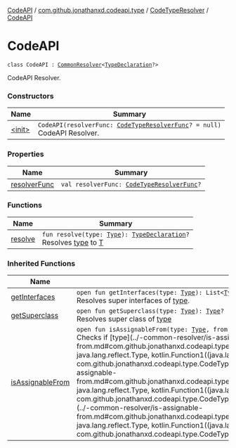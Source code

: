 [CodeAPI](../../../index.md) / [com.github.jonathanxd.codeapi.type](../../index.md) / [CodeTypeResolver](../index.md) / [CodeAPI](.)

# CodeAPI

`class CodeAPI : `[`CommonResolver`](../-common-resolver/index.md)`<`[`TypeDeclaration`](../../../com.github.jonathanxd.codeapi.base/-type-declaration/index.md)`?>`

CodeAPI Resolver.

### Constructors

| Name | Summary |
|---|---|
| [&lt;init&gt;](-init-.md) | `CodeAPI(resolverFunc: `[`CodeTypeResolverFunc`](../../../com.github.jonathanxd.codeapi.util/-code-type-resolver-func/index.md)`? = null)`<br>CodeAPI Resolver. |

### Properties

| Name | Summary |
|---|---|
| [resolverFunc](resolver-func.md) | `val resolverFunc: `[`CodeTypeResolverFunc`](../../../com.github.jonathanxd.codeapi.util/-code-type-resolver-func/index.md)`?` |

### Functions

| Name | Summary |
|---|---|
| [resolve](resolve.md) | `fun resolve(type: `[`Type`](http://docs.oracle.com/javase/6/docs/api/java/lang/reflect/Type.html)`): `[`TypeDeclaration`](../../../com.github.jonathanxd.codeapi.base/-type-declaration/index.md)`?`<br>Resolves [type](resolve.md#com.github.jonathanxd.codeapi.type.CodeTypeResolver.CodeAPI$resolve(java.lang.reflect.Type)/type) to [T](#) |

### Inherited Functions

| Name | Summary |
|---|---|
| [getInterfaces](../-common-resolver/get-interfaces.md) | `open fun getInterfaces(type: `[`Type`](http://docs.oracle.com/javase/6/docs/api/java/lang/reflect/Type.html)`): List<`[`Type`](http://docs.oracle.com/javase/6/docs/api/java/lang/reflect/Type.html)`>`<br>Resolves super interfaces of [type](../-common-resolver/get-interfaces.md#com.github.jonathanxd.codeapi.type.CodeTypeResolver.CommonResolver$getInterfaces(java.lang.reflect.Type)/type). |
| [getSuperclass](../-common-resolver/get-superclass.md) | `open fun getSuperclass(type: `[`Type`](http://docs.oracle.com/javase/6/docs/api/java/lang/reflect/Type.html)`): `[`Type`](http://docs.oracle.com/javase/6/docs/api/java/lang/reflect/Type.html)`?`<br>Resolves super class of [type](../-common-resolver/get-superclass.md#com.github.jonathanxd.codeapi.type.CodeTypeResolver.CommonResolver$getSuperclass(java.lang.reflect.Type)/type) |
| [isAssignableFrom](../-common-resolver/is-assignable-from.md) | `open fun isAssignableFrom(type: `[`Type`](http://docs.oracle.com/javase/6/docs/api/java/lang/reflect/Type.html)`, from: `[`Type`](http://docs.oracle.com/javase/6/docs/api/java/lang/reflect/Type.html)`, resolverProvider: (`[`Type`](http://docs.oracle.com/javase/6/docs/api/java/lang/reflect/Type.html)`) -> `[`CodeTypeResolver`](../index.md)`<*>): Boolean`<br>Checks if [type](../-common-resolver/is-assignable-from.md#com.github.jonathanxd.codeapi.type.CodeTypeResolver.CommonResolver$isAssignableFrom(java.lang.reflect.Type, java.lang.reflect.Type, kotlin.Function1((java.lang.reflect.Type, com.github.jonathanxd.codeapi.type.CodeTypeResolver((kotlin.Any)))))/type) is assignable [from](../-common-resolver/is-assignable-from.md#com.github.jonathanxd.codeapi.type.CodeTypeResolver.CommonResolver$isAssignableFrom(java.lang.reflect.Type, java.lang.reflect.Type, kotlin.Function1((java.lang.reflect.Type, com.github.jonathanxd.codeapi.type.CodeTypeResolver((kotlin.Any)))))/from) using resolvers provided by [resolverProvider](../-common-resolver/is-assignable-from.md#com.github.jonathanxd.codeapi.type.CodeTypeResolver.CommonResolver$isAssignableFrom(java.lang.reflect.Type, java.lang.reflect.Type, kotlin.Function1((java.lang.reflect.Type, com.github.jonathanxd.codeapi.type.CodeTypeResolver((kotlin.Any)))))/resolverProvider) |
